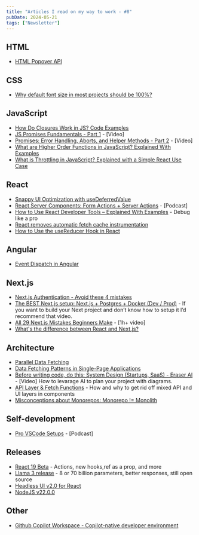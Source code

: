 ```yaml
---
title: "Articles I read on my way to work - #8"
pubDate: 2024-05-21
tags: ["Newsletter"]
---
```


## HTML
- [HTML Popover API](https://developer.mozilla.org/en-US/docs/Web/API/Popover_API)
## CSS
- [Why default font size in most projects should be 100%?](https://adrianroselli.com/2024/03/the-ultimate-ideal-bestest-base-font-size-that-everyone-is-keeping-a-secret-especially-chet.html)
## JavaScript
- [How Do Closures Work in JS? Code Examples](https://www.freecodecamp.org/news/understand-javascript-closures/)
- [JS Promises Fundamentals - Part 1](https://syntax.fm/765) - [Video]
- [Promises: Error Handling, Aborts, and Helper Methods - Part 2](https://syntax.fm/771) - [Video]
- [What are Higher Order Functions in JavaScript? Explained With Examples](https://www.freecodecamp.org/news/higher-order-functions-explained/)
- [What is Throttling in JavaScript? Explained with a Simple React Use Case](https://www.freecodecamp.org/news/throttling-in-javascript/)
## React
- [Snappy UI Optimization with useDeferredValue](https://www.joshwcomeau.com/react/use-deferred-value/)
- [React Server Components: Form Actions + Server Actions](https://syntax.fm/766)  - [Podcast]
- [How to Use React Developer Tools – Explained With Examples](https://www.freecodecamp.org/news/how-to-use-react-devtools/)  - Debug like a pro
- [React removes automatic fetch cache instrumentation](https://github.com/facebook/react/pull/28896)
- [How to Use the useReducer Hook in React](https://www.freecodecamp.org/news/react-usereducer-hook/)
## Angular
- [Event Dispatch in Angular](https://blog.angular.io/event-dispatch-in-angular-89d868d2351c?source=rss----447683c3d9a3---4)
## Next.js
- [Next.js Authentication - Avoid these 4 mistakes](https://www.youtube.com/watch?v=kbCzZzXTjuw)
- [The BEST Next.js setup: Next.js + Postgres + Docker (Dev / Prod)](https://www.youtube.com/watch?v=tm70Xa6igbY)  - If you want to build your Next project and don’t know how to setup it I’d recommend that video.
- [All 29 Next.js Mistakes Beginners Make](https://www.youtube.com/watch?v=5QP0mvrJkiY)  - [1h+ video]
- [What's the difference between React and Next.js?](https://www.freecodecamp.org/news/whats-the-difference-between-react-and-nextjs/)
## Architecture
- [Parallel Data Fetching](https://martinfowler.com/articles/data-fetch-spa.html#ImplementTheFriendsList)
- [Data Fetching Patterns in Single-Page Applications](https://martinfowler.com/articles/data-fetch-spa.html)
- [Before writing code, do this: System Design (Startups, SaaS) - Eraser AI](https://www.youtube.com/watch?v=VB4poybbatQ)  - [Video] How to levarage AI to plan your project with diagrams.
- [API Layer & Fetch Functions](https://profy.dev/article/react-architecture-api-layer-and-fetch-functions)  - How and why to get rid off mixed API and UI layers in components
- [Misconceptions about Monorepos: Monorepo != Monolith](https://blog.nrwl.io/misconceptions-about-monorepos-monorepo-monolith-df1250d4b03c)
## Self-development
- [Pro VSCode Setups](https://syntax.fm/760) - [Podcast]
## Releases
- [React 19 Beta](https://react.dev/blog/2024/04/25/react-19)  - Actions, new hooks,ref as a prop, and more
- [Llama 3 release](https://llama.meta.com/llama3/)  - 8 or 70 billion parameters, better responses, still open source
- [Headless UI v2.0 for React](https://tailwindcss.com/blog/headless-ui-v2)
- [NodeJS v22.0.0](https://nodejs.org/en/blog/release/v22.0.0)
## Other
- [Github Copilot Workspace - Copilot-native developer environment](https://github.blog/2024-04-29-github-copilot-workspace/)
